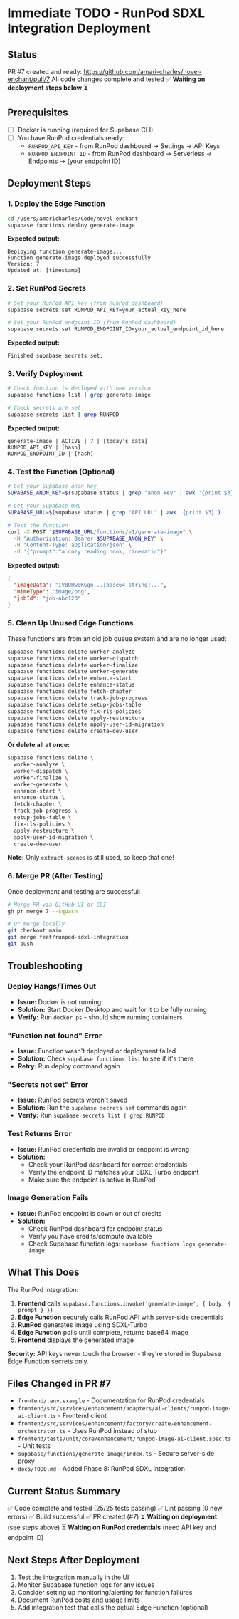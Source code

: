 # Immediate TODO - RunPod SDXL Integration Deployment

## Status
PR #7 created and ready: https://github.com/amari-charles/novel-enchant/pull/7
All code changes complete and tested ✅
**Waiting on deployment steps below** ⏳

## Prerequisites
- [ ] Docker is running (required for Supabase CLI)
- [ ] You have RunPod credentials ready:
  - `RUNPOD_API_KEY` - from RunPod dashboard → Settings → API Keys
  - `RUNPOD_ENDPOINT_ID` - from RunPod dashboard → Serverless → Endpoints → (your endpoint ID)

## Deployment Steps

### 1. Deploy the Edge Function
```bash
cd /Users/amaricharles/Code/novel-enchant
supabase functions deploy generate-image
```

**Expected output:**
```
Deploying function generate-image...
Function generate-image deployed successfully
Version: 7
Updated at: [timestamp]
```

### 2. Set RunPod Secrets
```bash
# Set your RunPod API key (from RunPod dashboard)
supabase secrets set RUNPOD_API_KEY=your_actual_key_here

# Set your RunPod endpoint ID (from RunPod dashboard)
supabase secrets set RUNPOD_ENDPOINT_ID=your_actual_endpoint_id_here
```

**Expected output:**
```
Finished supabase secrets set.
```

### 3. Verify Deployment
```bash
# Check function is deployed with new version
supabase functions list | grep generate-image

# Check secrets are set
supabase secrets list | grep RUNPOD
```

**Expected output:**
```
generate-image | ACTIVE | 7 | [today's date]
RUNPOD_API_KEY | [hash]
RUNPOD_ENDPOINT_ID | [hash]
```

### 4. Test the Function (Optional)
```bash
# Get your Supabase anon key
SUPABASE_ANON_KEY=$(supabase status | grep "anon key" | awk '{print $3}')

# Get your Supabase URL
SUPABASE_URL=$(supabase status | grep "API URL" | awk '{print $3}')

# Test the function
curl -X POST "$SUPABASE_URL/functions/v1/generate-image" \
  -H "Authorization: Bearer $SUPABASE_ANON_KEY" \
  -H "Content-Type: application/json" \
  -d '{"prompt":"a cozy reading nook, cinematic"}'
```

**Expected output:**
```json
{
  "imageData": "iVBORw0KGgo...[base64 string]...",
  "mimeType": "image/png",
  "jobId": "job-abc123"
}
```

### 5. Clean Up Unused Edge Functions
These functions are from an old job queue system and are no longer used:

```bash
supabase functions delete worker-analyze
supabase functions delete worker-dispatch
supabase functions delete worker-finalize
supabase functions delete worker-generate
supabase functions delete enhance-start
supabase functions delete enhance-status
supabase functions delete fetch-chapter
supabase functions delete track-job-progress
supabase functions delete setup-jobs-table
supabase functions delete fix-rls-policies
supabase functions delete apply-restructure
supabase functions delete apply-user-id-migration
supabase functions delete create-dev-user
```

**Or delete all at once:**
```bash
supabase functions delete \
  worker-analyze \
  worker-dispatch \
  worker-finalize \
  worker-generate \
  enhance-start \
  enhance-status \
  fetch-chapter \
  track-job-progress \
  setup-jobs-table \
  fix-rls-policies \
  apply-restructure \
  apply-user-id-migration \
  create-dev-user
```

**Note:** Only `extract-scenes` is still used, so keep that one!

### 6. Merge PR (After Testing)
Once deployment and testing are successful:

```bash
# Merge PR via GitHub UI or CLI
gh pr merge 7 --squash

# Or merge locally
git checkout main
git merge feat/runpod-sdxl-integration
git push
```

## Troubleshooting

### Deploy Hangs/Times Out
- **Issue:** Docker is not running
- **Solution:** Start Docker Desktop and wait for it to be fully running
- **Verify:** Run `docker ps` - should show running containers

### "Function not found" Error
- **Issue:** Function wasn't deployed or deployment failed
- **Solution:** Check `supabase functions list` to see if it's there
- **Retry:** Run deploy command again

### "Secrets not set" Error
- **Issue:** RunPod secrets weren't saved
- **Solution:** Run the `supabase secrets set` commands again
- **Verify:** Run `supabase secrets list | grep RUNPOD`

### Test Returns Error
- **Issue:** RunPod credentials are invalid or endpoint is wrong
- **Solution:**
  - Check your RunPod dashboard for correct credentials
  - Verify the endpoint ID matches your SDXL-Turbo endpoint
  - Make sure the endpoint is active in RunPod

### Image Generation Fails
- **Issue:** RunPod endpoint is down or out of credits
- **Solution:**
  - Check RunPod dashboard for endpoint status
  - Verify you have credits/compute available
  - Check Supabase function logs: `supabase functions logs generate-image`

## What This Does

The RunPod integration:
1. **Frontend** calls `supabase.functions.invoke('generate-image', { body: { prompt } })`
2. **Edge Function** securely calls RunPod API with server-side credentials
3. **RunPod** generates image using SDXL-Turbo
4. **Edge Function** polls until complete, returns base64 image
5. **Frontend** displays the generated image

**Security:** API keys never touch the browser - they're stored in Supabase Edge Function secrets only.

## Files Changed in PR #7

- `frontend/.env.example` - Documentation for RunPod credentials
- `frontend/src/services/enhancement/adapters/ai-clients/runpod-image-ai-client.ts` - Frontend client
- `frontend/src/services/enhancement/factory/create-enhancement-orchestrator.ts` - Uses RunPod instead of stub
- `frontend/tests/unit/core/enhancement/runpod-image-ai-client.spec.ts` - Unit tests
- `supabase/functions/generate-image/index.ts` - Secure server-side proxy
- `docs/TODO.md` - Added Phase 8: RunPod SDXL Integration

## Current Status Summary

✅ Code complete and tested (25/25 tests passing)
✅ Lint passing (0 new errors)
✅ Build successful
✅ PR created (#7)
⏳ **Waiting on deployment** (see steps above)
⏳ **Waiting on RunPod credentials** (need API key and endpoint ID)

## Next Steps After Deployment

1. Test the integration manually in the UI
2. Monitor Supabase function logs for any issues
3. Consider setting up monitoring/alerting for function failures
4. Document RunPod costs and usage limits
5. Add integration test that calls the actual Edge Function (optional)
